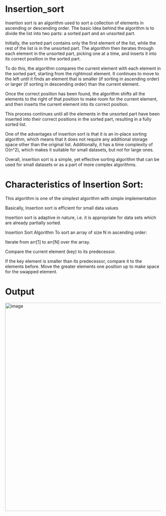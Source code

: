 # Insertion_sort
Insertion sort is an algorithm used to sort a collection of elements in ascending or descending order. The basic idea behind the algorithm is to divide the list into two parts: a sorted part and an unsorted part.

Initially, the sorted part contains only the first element of the list, while the rest of the list is in the unsorted part. The algorithm then iterates through each element in the unsorted part, picking one at a time, and inserts it into its correct position in the sorted part.

To do this, the algorithm compares the current element with each element in the sorted part, starting from the rightmost element. It continues to move to the left until it finds an element that is smaller (if sorting in ascending order) or larger (if sorting in descending order) than the current element.

Once the correct position has been found, the algorithm shifts all the elements to the right of that position to make room for the current element, and then inserts the current element into its correct position.

This process continues until all the elements in the unsorted part have been inserted into their correct positions in the sorted part, resulting in a fully sorted list.

One of the advantages of insertion sort is that it is an in-place sorting algorithm, which means that it does not require any additional storage space other than the original list. Additionally, it has a time complexity of O(n^2), which makes it suitable for small datasets, but not for large ones.

Overall, insertion sort is a simple, yet effective sorting algorithm that can be used for small datasets or as a part of more complex algorithms.

# Characteristics of Insertion Sort:
This algorithm is one of the simplest algorithm with simple implementation

Basically, Insertion sort is efficient for small data values

Insertion sort is adaptive in nature, i.e. it is appropriate for data sets which are already partially sorted.

Insertion Sort Algorithm
To sort an array of size N in ascending order:

Iterate from arr[1] to arr[N] over the array.

Compare the current element (key) to its predecessor.

If the key element is smaller than its predecessor, compare it to the elements before. Move the greater elements one position up to make space for the swapped element.

# Output
<img width="673" alt="image" src="https://user-images.githubusercontent.com/113123292/234489100-a36a79ab-a464-4ebc-8059-662d54856ae3.png">
